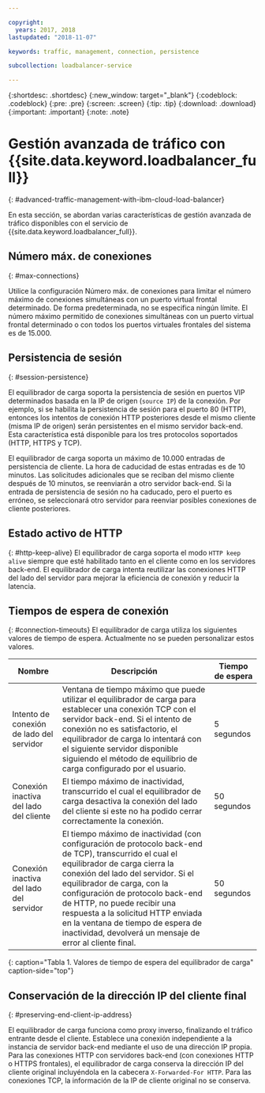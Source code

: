 ```yaml
---

copyright:
  years: 2017, 2018
lastupdated: "2018-11-07"

keywords: traffic, management, connection, persistence

subcollection: loadbalancer-service

---
```


{:shortdesc: .shortdesc}
{:new_window: target="_blank"}
{:codeblock: .codeblock}
{:pre: .pre}
{:screen: .screen}
{:tip: .tip}
{:download: .download}
{:important: .important}
{:note: .note}

# Gestión avanzada de tráfico con {{site.data.keyword.loadbalancer_full}}
{: #advanced-traffic-management-with-ibm-cloud-load-balancer}

En esta sección, se abordan varias características de gestión avanzada de tráfico disponibles con el servicio de {{site.data.keyword.loadbalancer_full}}.

## Número máx. de conexiones
{: #max-connections}

Utilice la configuración Número máx. de conexiones para limitar el número máximo de conexiones simultáneas con un puerto virtual frontal determinado. De forma predeterminada, no se especifica ningún límite. El número máximo permitido de conexiones simultáneas con un puerto virtual frontal determinado o con todos los puertos virtuales frontales del sistema es de 15.000.  

## Persistencia de sesión
{: #session-persistence}

El equilibrador de carga soporta la persistencia de sesión en puertos VIP determinados basada en la IP de origen (`source IP`) de la conexión. Por ejemplo, si se habilita la persistencia de sesión para el puerto 80 (HTTP), entonces los intentos de conexión HTTP posteriores desde el mismo cliente (misma IP de origen) serán persistentes en el mismo servidor back-end. Esta característica está disponible para los tres protocolos soportados (HTTP, HTTPS y TCP).

El equilibrador de carga soporta un máximo de 10.000 entradas de persistencia de cliente. La hora de caducidad de estas entradas es de 10 minutos. Las solicitudes adicionales que se reciban del mismo cliente después de 10 minutos, se reenviarán a otro servidor back-end. Si la entrada de persistencia de sesión no ha caducado, pero el puerto es erróneo, se seleccionará otro servidor para reenviar posibles conexiones de cliente posteriores.  

## Estado activo de HTTP
{: #http-keep-alive}
El equilibrador de carga soporta el modo `HTTP keep alive` siempre que esté habilitado tanto en el cliente como en los servidores back-end. El equilibrador de carga intenta reutilizar las conexiones HTTP del lado del servidor para mejorar la eficiencia de conexión y reducir la latencia.

## Tiempos de espera de conexión
{: #connection-timeouts}
El equilibrador de carga utiliza los siguientes valores de tiempo de espera. Actualmente no se pueden personalizar estos valores.

| Nombre | Descripción | Tiempo de espera |                                                                                              
| ------------------------------------------ | --------------------------------------------------- | ------------------- |
| Intento de conexión de lado del servidor    | Ventana de tiempo máximo que puede utilizar el equilibrador de carga para establecer una conexión TCP con el servidor back-end. Si el intento de conexión no es satisfactorio, el equilibrador de carga lo intentará con el siguiente servidor disponible siguiendo el método de equilibrio de carga configurado por el usuario. | 5 segundos   |
| Conexión inactiva del lado del cliente  | El tiempo máximo de inactividad, transcurrido el cual el equilibrador de carga desactiva la conexión del lado del cliente si este no ha podido cerrar correctamente la conexión.| 50 segundos  |
| Conexión inactiva del lado del servidor | El tiempo máximo de inactividad (con configuración de protocolo back-end de TCP), transcurrido el cual el equilibrador de carga cierra la conexión del lado del servidor. Si el equilibrador de carga, con la configuración de protocolo back-end de HTTP, no puede recibir una respuesta a la solicitud HTTP enviada en la ventana de tiempo de espera de inactividad, devolverá un mensaje de error al cliente final.                                | 50 segundos |
{: caption="Tabla 1. Valores de tiempo de espera del equilibrador de carga" caption-side="top"}

## Conservación de la dirección IP del cliente final
{: #preserving-end-client-ip-address}

El equilibrador de carga funciona como proxy inverso, finalizando el tráfico entrante desde el cliente. Establece una conexión independiente a la instancia de servidor back-end mediante el uso de una dirección IP propia. Para las conexiones HTTP con servidores back-end (con conexiones HTTP o HTTPS frontales), el equilibrador de carga conserva la dirección IP del cliente original incluyéndola en la cabecera `X-Forwarded-For HTTP`. Para las conexiones TCP, la información de la IP de cliente original no se conserva.
